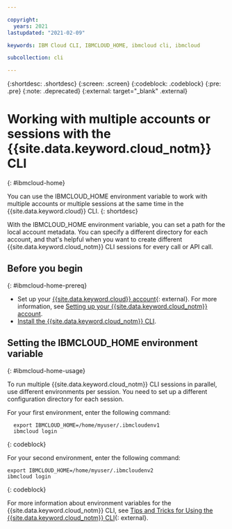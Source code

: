 ```yaml
---

copyright:
  years: 2021
lastupdated: "2021-02-09"

keywords: IBM Cloud CLI, IBMCLOUD_HOME, ibmcloud cli, ibmcloud

subcollection: cli

---
```


{:shortdesc: .shortdesc}
{:screen: .screen}
{:codeblock: .codeblock}
{:pre: .pre}
{:note: .deprecated}
{:external: target="_blank" .external}

# Working with multiple accounts or sessions with the {{site.data.keyword.cloud_notm}} CLI
{: #ibmcloud-home}

You can use the IBMCLOUD_HOME environment variable to work with multiple accounts or multiple sessions at the same time in the {{site.data.keyword.cloud}} CLI.
{: shortdesc}

With the IBMCLOUD_HOME environment variable, you can set a path for the local account metadata. You can specify a different directory for each account, and that's helpful when you want to create different {{site.data.keyword.cloud_notm}} CLI sessions for every call or API call.

## Before you begin
{: #ibmcloud-home-prereq}

* Set up your [{{site.data.keyword.cloud}} account](https://{DomainName}/registration){: external}. For more information, see [Setting up your {{site.data.keyword.cloud_notm}} account](/docs/account?topic=account-account-getting-started).
* [Install the {{site.data.keyword.cloud_notm}} CLI](https://cloud.ibm.com/docs/cli?topic=cli-getting-started).

## Setting the IBMCLOUD_HOME environment variable
{: #ibmcloud-home-usage}

To run multiple {{site.data.keyword.cloud_notm}} CLI sessions in parallel, use different environments per session. You need to set up a different configuration directory for each session.

For your first environment, enter the following command:

```
  export IBMCLOUD_HOME=/home/myuser/.ibmcloudenv1
  ibmcloud login
```
{: codeblock}

For your second environment, enter the following command:

```
export IBMCLOUD_HOME=/home/myuser/.ibmcloudenv2
ibmcloud login
```
{: codeblock}

For more information about environment variables for the {{site.data.keyword.cloud_notm}} CLI, see [Tips and Tricks for Using the {{site.data.keyword.cloud_notm}} CLI](https://www.ibm.com/cloud/blog/tips-and-tricks-for-using-the-ibm-cloud-cli){: external}.
